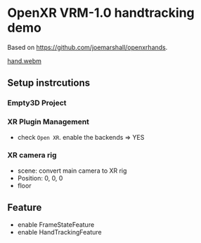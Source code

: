# OpenXR VRM-1.0 handtracking demo

Based on <https://github.com/joemarshall/openxrhands>.

[hand.webm](https://user-images.githubusercontent.com/68057/204517601-0b59e031-fb99-460a-a85b-aedbe941e8fc.webm)

## Setup instrcutions
### Empty3D Project
### XR Plugin Management
- check `Open XR`. enable the backends => YES
### XR camera rig
- scene: convert main camera to XR rig
- Position: 0, 0, 0
- floor
## Feature
- enable FrameStateFeature
- enable HandTrackingFeature
